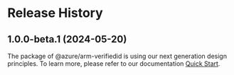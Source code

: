 # Release History
    
## 1.0.0-beta.1 (2024-05-20)

The package of @azure/arm-verifiedid is using our next generation design principles. To learn more, please refer to our documentation [Quick Start](https://aka.ms/azsdk/js/mgmt/quickstart).

